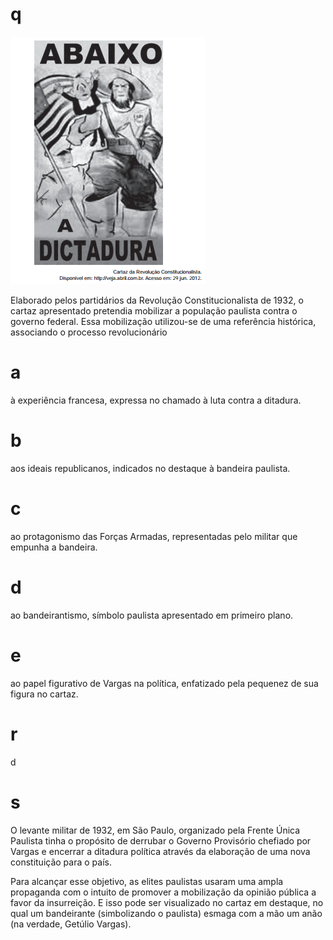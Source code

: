 # q
![](91ca8fd8-3bf4-6dce-a927-78de7735e2a7.png)

Elaborado pelos partidários da Revolução Constitucionalista de 1932, o cartaz apresentado pretendia mobilizar a população paulista contra o governo federal. Essa mobilização utilizou-se de uma referência histórica, associando o processo revolucionário

# a
à experiência francesa, expressa no chamado à luta contra a ditadura.

# b
aos ideais republicanos, indicados no destaque à bandeira paulista.

# c
ao protagonismo das Forças Armadas, representadas pelo militar que empunha a bandeira.

# d
ao bandeirantismo, símbolo paulista apresentado em primeiro plano.

# e
ao papel figurativo de Vargas na política, enfatizado pela pequenez de sua figura no cartaz.

# r
d

# s
O levante militar de 1932, em São Paulo, organizado pela Frente Única Paulista tinha o propósito de derrubar o Governo Provisório chefiado por Vargas e encerrar a ditadura política através da elaboração de uma nova constituição para o país.

Para alcançar esse objetivo, as elites paulistas usaram uma ampla propaganda com o intuito de promover a mobilização da opinião pública a favor da insurreição. E isso pode ser visualizado no cartaz em destaque, no qual um bandeirante (simbolizando o paulista) esmaga com a mão um anão (na verdade, Getúlio Vargas).
